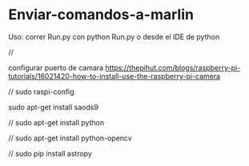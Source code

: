 # Enviar-comandos-a-marlin

Uso: correr Run.py con python Run.py o desde el IDE de python

//

configurar puerto de camara https://thepihut.com/blogs/raspberry-pi-tutorials/16021420-how-to-install-use-the-raspberry-pi-camera

//
sudo raspi-config


sudo apt-get install saods9

//
sudo apt-get install python

//
sudo apt-get install python-opencv

//
sudo pip install astropy


